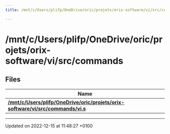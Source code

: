 ```yaml
---
title: /mnt/c/Users/plifp/OneDrive/oric/projets/orix-software/vi/src/commands

---
```


# /mnt/c/Users/plifp/OneDrive/oric/projets/orix-software/vi/src/commands



## Files

| Name           |
| -------------- |
| **[/mnt/c/Users/plifp/OneDrive/oric/projets/orix-software/vi/src/commands/vi.s](Files/vi_8s.md#file-vi.s)**  |






-------------------------------

Updated on 2022-12-15 at 11:48:27 +0100

